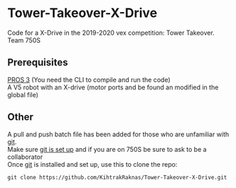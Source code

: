 # Tower-Takeover-X-Drive
Code for a X-Drive in the 2019-2020 vex competition: Tower Takeover. Team 750S

## Prerequisites
[PROS 3](https://pros.cs.purdue.edu/) (You need the CLI to compile and run the code) <br/>
A V5 robot with an X-drive (motor ports and be found an modified in the global file)

## Other
A pull and push batch file has been added for those who are unfamiliar with [git](https://git-scm.com/downloads).<br/>
Make sure [git is set up](https://help.github.com/en/articles/set-up-git) and if you are on 750S be sure to ask to be a collaborator<br/>
Once [git](https://git-scm.com/downloads) is installed and set up, use this to clone the repo:

```
git clone https://github.com/KihtrakRaknas/Tower-Takeover-X-Drive.git
```
